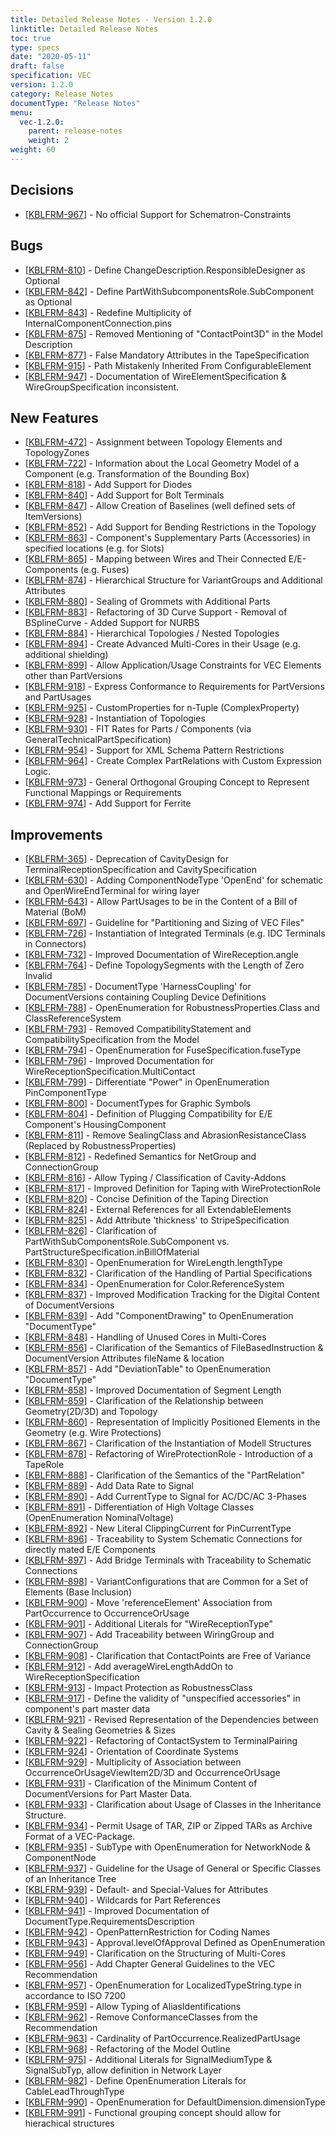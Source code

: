 ```yaml
---
title: Detailed Release Notes - Version 1.2.0
linktitle: Detailed Release Notes
toc: true
type: specs
date: "2020-05-11"
draft: false
specification: VEC
version: 1.2.0
category: Release Notes
documentType: "Release Notes"
menu:
  vec-1.2.0:
    parent: release-notes
    weight: 2
weight: 60
---
```

## Decisions

<ul>
    <li>[<a href="https://track.prostep.com/browse/KBLFRM-967">KBLFRM-967</a>] - No official
        Support for Schematron-Constraints </li>
</ul>

## Bugs 

<ul>
    <li>[<a href="https://track.prostep.com/browse/KBLFRM-810">KBLFRM-810</a>] - Define
        ChangeDescription.ResponsibleDesigner as Optional </li>
    <li>[<a href="https://track.prostep.com/browse/KBLFRM-842">KBLFRM-842</a>] - Define
        PartWithSubcomponentsRole.SubComponent as Optional </li>
    <li>[<a href="https://track.prostep.com/browse/KBLFRM-843">KBLFRM-843</a>] - Redefine
        Multiplicity of InternalComponentConnection.pins </li>
    <li>[<a href="https://track.prostep.com/browse/KBLFRM-875">KBLFRM-875</a>] - Removed
        Mentioning of &quot;ContactPoint3D&quot; in the Model Description </li>
    <li>[<a href="https://track.prostep.com/browse/KBLFRM-877">KBLFRM-877</a>] - False
        Mandatory Attributes in the TapeSpecification </li>
    <li>[<a href="https://track.prostep.com/browse/KBLFRM-915">KBLFRM-915</a>] - Path
        Mistakenly Inherited From ConfigurableElement </li>
    <li>[<a href="https://track.prostep.com/browse/KBLFRM-947">KBLFRM-947</a>] -
        Documentation of WireElementSpecification &amp; WireGroupSpecification inconsistent.
    </li>
</ul>

## New Features

<ul>
    <li>[<a href="https://track.prostep.com/browse/KBLFRM-472">KBLFRM-472</a>] - Assignment
        between Topology Elements and TopologyZones </li>
    <li>[<a href="https://track.prostep.com/browse/KBLFRM-722">KBLFRM-722</a>] - Information
        about the Local Geometry Model of a Component (e.g. Transformation of the Bounding
        Box) </li>
    <li>[<a href="https://track.prostep.com/browse/KBLFRM-818">KBLFRM-818</a>] - Add Support
        for Diodes </li>
    <li>[<a href="https://track.prostep.com/browse/KBLFRM-840">KBLFRM-840</a>] - Add Support
        for Bolt Terminals </li>
    <li>[<a href="https://track.prostep.com/browse/KBLFRM-847">KBLFRM-847</a>] - Allow
        Creation of Baselines (well defined sets of ItemVersions) </li>
    <li>[<a href="https://track.prostep.com/browse/KBLFRM-852">KBLFRM-852</a>] - Add Support
        for Bending Restrictions in the Topology </li>
    <li>[<a href="https://track.prostep.com/browse/KBLFRM-863">KBLFRM-863</a>] -
        Component&#39;s Supplementary Parts (Accessories) in specified locations (e.g. for
        Slots) </li>
    <li>[<a href="https://track.prostep.com/browse/KBLFRM-865">KBLFRM-865</a>] - Mapping
        between Wires and Their Connected E/E-Components (e.g. Fuses) </li>
    <li>[<a href="https://track.prostep.com/browse/KBLFRM-874">KBLFRM-874</a>] -
        Hierarchical Structure for VariantGroups and Additional Attributes </li>
    <li>[<a href="https://track.prostep.com/browse/KBLFRM-880">KBLFRM-880</a>] - Sealing of
        Grommets with Additional Parts </li>
    <li>[<a href="https://track.prostep.com/browse/KBLFRM-883">KBLFRM-883</a>] - Refactoring
        of 3D Curve Support - Removal of BSplineCurve - Added Support for NURBS </li>
    <li>[<a href="https://track.prostep.com/browse/KBLFRM-884">KBLFRM-884</a>] -
        Hierarchical Topologies / Nested Topologies </li>
    <li>[<a href="https://track.prostep.com/browse/KBLFRM-894">KBLFRM-894</a>] - Create
        Advanced Multi-Cores in their Usage (e.g. additional shielding) </li>
    <li>[<a href="https://track.prostep.com/browse/KBLFRM-899">KBLFRM-899</a>] - Allow
        Application/Usage Constraints for VEC Elements other than PartVersions </li>
    <li>[<a href="https://track.prostep.com/browse/KBLFRM-918">KBLFRM-918</a>] - Express
        Conformance to Requirements for PartVersions and PartUsages </li>
    <li>[<a href="https://track.prostep.com/browse/KBLFRM-925">KBLFRM-925</a>] -
        CustomProperties for n-Tuple (ComplexProperty) </li>
    <li>[<a href="https://track.prostep.com/browse/KBLFRM-928">KBLFRM-928</a>] -
        Instantiation of Topologies </li>
    <li>[<a href="https://track.prostep.com/browse/KBLFRM-930">KBLFRM-930</a>] - FIT Rates
        for Parts / Components (via GeneralTechnicalPartSpecification) </li>
    <li>[<a href="https://track.prostep.com/browse/KBLFRM-954">KBLFRM-954</a>] - Support for
        XML Schema Pattern Restrictions </li>
    <li>[<a href="https://track.prostep.com/browse/KBLFRM-964">KBLFRM-964</a>] - Create
        Complex PartRelations with Custom Expression Logic. </li>
    <li>[<a href="https://track.prostep.com/browse/KBLFRM-973">KBLFRM-973</a>] - General
        Orthogonal Grouping Concept to Represent Functional Mappings or Requirements </li>
    <li>[<a href="https://track.prostep.com/browse/KBLFRM-974">KBLFRM-974</a>] - Add Support
        for Ferrite </li>
</ul>

## Improvements

<ul>
    <li>[<a href="https://track.prostep.com/browse/KBLFRM-365">KBLFRM-365</a>] - Deprecation
        of CavityDesign for TerminalReceptionSpecification and CavitySpecification </li>
    <li>[<a href="https://track.prostep.com/browse/KBLFRM-630">KBLFRM-630</a>] - Adding
        ComponentNodeType &#39;OpenEnd&#39; for schematic and OpenWireEndTerminal for wiring
        layer </li>
    <li>[<a href="https://track.prostep.com/browse/KBLFRM-643">KBLFRM-643</a>] - Allow
        PartUsages to be in the Content of a Bill of Material (BoM) </li>
    <li>[<a href="https://track.prostep.com/browse/KBLFRM-697">KBLFRM-697</a>] - Guideline
        for &quot;Partitioning and Sizing of VEC Files&quot; </li>
    <li>[<a href="https://track.prostep.com/browse/KBLFRM-726">KBLFRM-726</a>] -
        Instantiation of Integrated Terminals (e.g. IDC Terminals in Connectors) </li>
    <li>[<a href="https://track.prostep.com/browse/KBLFRM-732">KBLFRM-732</a>] - Improved
        Documentation of WireReception.angle </li>
    <li>[<a href="https://track.prostep.com/browse/KBLFRM-764">KBLFRM-764</a>] - Define
        TopologySegments with the Length of Zero Invalid </li>
    <li>[<a href="https://track.prostep.com/browse/KBLFRM-785">KBLFRM-785</a>] -
        DocumentType &#39;HarnessCoupling&#39; for DocumentVersions containing Coupling
        Device Definitions </li>
    <li>[<a href="https://track.prostep.com/browse/KBLFRM-788">KBLFRM-788</a>] -
        OpenEnumeration for RobustnessProperties.Class and ClassReferenceSystem </li>
    <li>[<a href="https://track.prostep.com/browse/KBLFRM-793">KBLFRM-793</a>] - Removed
        CompatibilityStatement and CompatibilitySpecification from the Model </li>
    <li>[<a href="https://track.prostep.com/browse/KBLFRM-794">KBLFRM-794</a>] -
        OpenEnumeration for FuseSpecification.fuseType </li>
    <li>[<a href="https://track.prostep.com/browse/KBLFRM-796">KBLFRM-796</a>] - Improved
        Documentation for WireReceptionSpecification.MultiContact </li>
    <li>[<a href="https://track.prostep.com/browse/KBLFRM-799">KBLFRM-799</a>] -
        Differentiate &quot;Power&quot; in OpenEnumeration PinComponentType </li>
    <li>[<a href="https://track.prostep.com/browse/KBLFRM-800">KBLFRM-800</a>] -
        DocumentTypes for Graphic Symbols </li>
    <li>[<a href="https://track.prostep.com/browse/KBLFRM-804">KBLFRM-804</a>] - Definition
        of Plugging Compatibility for E/E Component&#39;s HousingComponent </li>
    <li>[<a href="https://track.prostep.com/browse/KBLFRM-811">KBLFRM-811</a>] - Remove
        SealingClass and AbrasionResistanceClass (Replaced by RobustnessProperties) </li>
    <li>[<a href="https://track.prostep.com/browse/KBLFRM-812">KBLFRM-812</a>] - Redefined
        Semantics for NetGroup and ConnectionGroup </li>
    <li>[<a href="https://track.prostep.com/browse/KBLFRM-816">KBLFRM-816</a>] - Allow
        Typing / Classification of Cavity-Addons </li>
    <li>[<a href="https://track.prostep.com/browse/KBLFRM-817">KBLFRM-817</a>] - Improved
        Definition for Taping with WireProtectionRole </li>
    <li>[<a href="https://track.prostep.com/browse/KBLFRM-820">KBLFRM-820</a>] - Concise
        Definition of the Taping Direction </li>
    <li>[<a href="https://track.prostep.com/browse/KBLFRM-824">KBLFRM-824</a>] - External
        References for all ExtendableElements </li>
    <li>[<a href="https://track.prostep.com/browse/KBLFRM-825">KBLFRM-825</a>] - Add
        Attribute &#39;thickness&#39; to StripeSpecification </li>
    <li>[<a href="https://track.prostep.com/browse/KBLFRM-826">KBLFRM-826</a>] -
        Clarification of PartWithSubComponentsRole.SubComponent vs.
        PartStructureSpecification.inBillOfMaterial </li>
    <li>[<a href="https://track.prostep.com/browse/KBLFRM-830">KBLFRM-830</a>] -
        OpenEnumeration for WireLength.lengthType </li>
    <li>[<a href="https://track.prostep.com/browse/KBLFRM-832">KBLFRM-832</a>] -
        Clarification of the Handling of Partial Specifications </li>
    <li>[<a href="https://track.prostep.com/browse/KBLFRM-834">KBLFRM-834</a>] -
        OpenEnumeration for Color.ReferenceSystem </li>
    <li>[<a href="https://track.prostep.com/browse/KBLFRM-837">KBLFRM-837</a>] - Improved
        Modification Tracking for the Digital Content of DocumentVersions </li>
    <li>[<a href="https://track.prostep.com/browse/KBLFRM-839">KBLFRM-839</a>] - Add
        &quot;ComponentDrawing&quot; to OpenEnumeration &quot;DocumentType&quot; </li>
    <li>[<a href="https://track.prostep.com/browse/KBLFRM-848">KBLFRM-848</a>] - Handling of
        Unused Cores in Multi-Cores </li>
    <li>[<a href="https://track.prostep.com/browse/KBLFRM-856">KBLFRM-856</a>] -
        Clarification of the Semantics of FileBasedInstruction &amp; DocumentVersion
        Attributes fileName &amp; location </li>
    <li>[<a href="https://track.prostep.com/browse/KBLFRM-857">KBLFRM-857</a>] - Add
        &quot;DeviationTable&quot; to OpenEnumeration &quot;DocumentType&quot; </li>
    <li>[<a href="https://track.prostep.com/browse/KBLFRM-858">KBLFRM-858</a>] - Improved
        Documentation of Segment Length </li>
    <li>[<a href="https://track.prostep.com/browse/KBLFRM-859">KBLFRM-859</a>] -
        Clarification of the Relationship between Geometry(2D/3D) and Topology </li>
    <li>[<a href="https://track.prostep.com/browse/KBLFRM-860">KBLFRM-860</a>] -
        Representation of Implicitly Positioned Elements in the Geometry (e.g. Wire
        Protections) </li>
    <li>[<a href="https://track.prostep.com/browse/KBLFRM-867">KBLFRM-867</a>] -
        Clarification of the Instantiation of Modell Structures </li>
    <li>[<a href="https://track.prostep.com/browse/KBLFRM-878">KBLFRM-878</a>] - Refactoring
        of WireProtectionRole - Introduction of a TapeRole </li>
    <li>[<a href="https://track.prostep.com/browse/KBLFRM-888">KBLFRM-888</a>] -
        Clarification of the Semantics of the &quot;PartRelation&quot; </li>
    <li>[<a href="https://track.prostep.com/browse/KBLFRM-889">KBLFRM-889</a>] - Add Data
        Rate to Signal </li>
    <li>[<a href="https://track.prostep.com/browse/KBLFRM-890">KBLFRM-890</a>] - Add
        CurrentType to Signal for AC/DC/AC 3-Phases </li>
    <li>[<a href="https://track.prostep.com/browse/KBLFRM-891">KBLFRM-891</a>] -
        Differentiation of High Voltage Classes (OpenEnumeration NominalVoltage) </li>
    <li>[<a href="https://track.prostep.com/browse/KBLFRM-892">KBLFRM-892</a>] - New Literal
        ClippingCurrent for PinCurrentType </li>
    <li>[<a href="https://track.prostep.com/browse/KBLFRM-896">KBLFRM-896</a>] -
        Traceability to System Schematic Connections for directly mated E/E Components </li>
    <li>[<a href="https://track.prostep.com/browse/KBLFRM-897">KBLFRM-897</a>] - Add Bridge
        Terminals with Traceability to Schematic Connections </li>
    <li>[<a href="https://track.prostep.com/browse/KBLFRM-898">KBLFRM-898</a>] -
        VariantConfigurations that are Common for a Set of Elements (Base Inclusion) </li>
    <li>[<a href="https://track.prostep.com/browse/KBLFRM-900">KBLFRM-900</a>] - Move
        &#39;referenceElement&#39; Association from PartOccurrence to OccurrenceOrUsage </li>
    <li>[<a href="https://track.prostep.com/browse/KBLFRM-901">KBLFRM-901</a>] - Additional
        Literals for &quot;WireReceptionType&quot; </li>
    <li>[<a href="https://track.prostep.com/browse/KBLFRM-907">KBLFRM-907</a>] - Add
        Traceability between WiringGroup and ConnectionGroup </li>
    <li>[<a href="https://track.prostep.com/browse/KBLFRM-908">KBLFRM-908</a>] -
        Clarification that ContactPoints are Free of Variance </li>
    <li>[<a href="https://track.prostep.com/browse/KBLFRM-912">KBLFRM-912</a>] - Add
        averageWireLengthAddOn to WireReceptionSpecification </li>
    <li>[<a href="https://track.prostep.com/browse/KBLFRM-913">KBLFRM-913</a>] - Impact
        Protection as RobustnessClass </li>
    <li>[<a href="https://track.prostep.com/browse/KBLFRM-917">KBLFRM-917</a>] - Define the
        validity of &quot;unspecified accessories&quot; in component&#39;s part master data </li>
    <li>[<a href="https://track.prostep.com/browse/KBLFRM-921">KBLFRM-921</a>] - Revised
        Representation of the Dependencies between Cavity &amp; Sealing Geometries &amp;
        Sizes </li>
    <li>[<a href="https://track.prostep.com/browse/KBLFRM-922">KBLFRM-922</a>] - Refactoring
        of ContactSystem to TerminalPairing </li>
    <li>[<a href="https://track.prostep.com/browse/KBLFRM-924">KBLFRM-924</a>] - Orientation
        of Coordinate Systems </li>
    <li>[<a href="https://track.prostep.com/browse/KBLFRM-929">KBLFRM-929</a>] -
        Multiplicity of Association between OccurrenceOrUsageViewItem2D/3D and
        OccurrenceOrUsage </li>
    <li>[<a href="https://track.prostep.com/browse/KBLFRM-931">KBLFRM-931</a>] -
        Clarification of the Minimum Content of DocumentVersions for Part Master Data. </li>
    <li>[<a href="https://track.prostep.com/browse/KBLFRM-933">KBLFRM-933</a>] -
        Clarification about Usage of Classes in the Inheritance Structure. </li>
    <li>[<a href="https://track.prostep.com/browse/KBLFRM-934">KBLFRM-934</a>] - Permit
        Usage of TAR, ZIP or Zipped TARs as Archive Format of a VEC-Package. </li>
    <li>[<a href="https://track.prostep.com/browse/KBLFRM-935">KBLFRM-935</a>] - SubType
        with OpenEnumeration for NetworkNode &amp; ComponentNode </li>
    <li>[<a href="https://track.prostep.com/browse/KBLFRM-937">KBLFRM-937</a>] - Guideline
        for the Usage of General or Specific Classes of an Inheritance Tree </li>
    <li>[<a href="https://track.prostep.com/browse/KBLFRM-939">KBLFRM-939</a>] - Default-
        and Special-Values for Attributes </li>
    <li>[<a href="https://track.prostep.com/browse/KBLFRM-940">KBLFRM-940</a>] - Wildcards
        for Part References </li>
    <li>[<a href="https://track.prostep.com/browse/KBLFRM-941">KBLFRM-941</a>] - Improved
        Documentation of DocumentType.RequirementsDescription </li>
    <li>[<a href="https://track.prostep.com/browse/KBLFRM-942">KBLFRM-942</a>] -
        OpenPatternRestriction for Coding Names </li>
    <li>[<a href="https://track.prostep.com/browse/KBLFRM-943">KBLFRM-943</a>] -
        Approval.levelOfApproval Defined as OpenEnumeration </li>
    <li>[<a href="https://track.prostep.com/browse/KBLFRM-949">KBLFRM-949</a>] -
        Clarification on the Structuring of Multi-Cores </li>
    <li>[<a href="https://track.prostep.com/browse/KBLFRM-956">KBLFRM-956</a>] - Add Chapter
        General Guidelines to the VEC Recommendation </li>
    <li>[<a href="https://track.prostep.com/browse/KBLFRM-957">KBLFRM-957</a>] -
        OpenEnumeration for LocalizedTypeString.type in accordance to ISO 7200 </li>
    <li>[<a href="https://track.prostep.com/browse/KBLFRM-959">KBLFRM-959</a>] - Allow
        Typing of AliasIdentifications </li>
    <li>[<a href="https://track.prostep.com/browse/KBLFRM-962">KBLFRM-962</a>] - Remove
        ConformanceClasses from the Recommendation </li>
    <li>[<a href="https://track.prostep.com/browse/KBLFRM-963">KBLFRM-963</a>] - Cardinality
        of PartOccurrence.RealizedPartUsage </li>
    <li>[<a href="https://track.prostep.com/browse/KBLFRM-968">KBLFRM-968</a>] - Refactoring
        of the Model Outline </li>
    <li>[<a href="https://track.prostep.com/browse/KBLFRM-975">KBLFRM-975</a>] - Additional
        Literals for SignalMediumType &amp; SignalSubTyp, allow definition in Network Layer </li>
    <li>[<a href="https://track.prostep.com/browse/KBLFRM-982">KBLFRM-982</a>] - Define
        OpenEnumeration Literals for CableLeadThroughType </li>
    <li>[<a href="https://track.prostep.com/browse/KBLFRM-990">KBLFRM-990</a>] -
        OpenEnumeration for DefaultDimension.dimensionType </li>
    <li>[<a href="https://track.prostep.com/browse/KBLFRM-991">KBLFRM-991</a>] - Functional
        grouping concept should allow for hierachical structures </li>
</ul>
